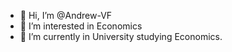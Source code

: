 - 👋 Hi, I’m @Andrew-VF
- 👀 I’m interested in Economics
- 🌱 I’m currently in University studying Economics.

<!---
Andrew-VF/Andrew-VF is a ✨ special ✨ repository because its `README.md` (this file) appears on your GitHub profile.
You can click the Preview link to take a look at your changes.
--->
